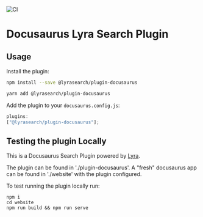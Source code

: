 ![CI](https://github.com/lyrasearch/plugin-docusaurus/actions/workflows/ci.yml/badge.svg?event=push)

# Docusaurus Lyra Search Plugin

## Usage

Install the plugin:

```bash
npm install --save @lyrasearch/plugin-docusaurus
```

```bash
yarn add @lyrasearch/plugin-docusaurus
```

Add the plugin to your `docusaurus.config.js`:

```js
plugins:
["@lyrasearch/plugin-docusaurus"];
```

## Testing the plugin Locally

This is a Docusaurus Search Plugin powered by
[Lyra](https://github.com/lyrasearch/lyra).

The plugin can be found in './plugin-docusaurus'. A "fresh" docusaurus app can
be found in './website' with the plugin configured.

To test running the plugin locally run:

```
npm i
cd website
npm run build && npm run serve
```
